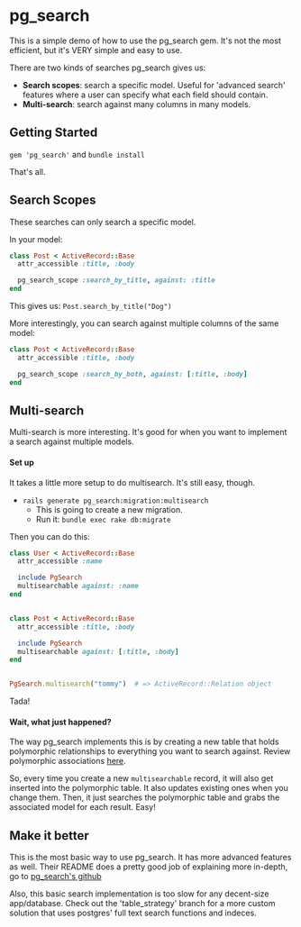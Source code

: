 # pg_search

This is a simple demo of how to use the pg_search gem. It's not the most
efficient, but it's VERY simple and easy to use.

There are two kinds of searches pg_search gives us:
* **Search scopes**: search a specific model. Useful for 'advanced search'
   features where a user can specify what each field should contain.
* **Multi-search**: search against many columns in many models.

## Getting Started

`gem 'pg_search'` and `bundle install`

That's all.

## Search Scopes

These searches can only search a specific model.

In your model:
````ruby
class Post < ActiveRecord::Base
  attr_accessible :title, :body

  pg_search_scope :search_by_title, against: :title
end
````

This gives us: `Post.search_by_title("Dog")`


More interestingly, you can search against multiple columns of the same model:
````ruby
class Post < ActiveRecord::Base
  attr_accessible :title, :body

  pg_search_scope :search_by_both, against: [:title, :body]
end
````

## Multi-search

Multi-search is more interesting. It's good for when you want to implement a
search against multiple models.

#### Set up
It takes a little more setup to do multisearch. It's still easy, though.

* `rails generate pg_search:migration:multisearch`
    * This is going to create a new migration.
    * Run it: `bundle exec rake db:migrate`


Then you can do this:

````ruby
class User < ActiveRecord::Base
  attr_accessible :name

  include PgSearch
  multisearchable against: :name
end


class Post < ActiveRecord::Base
  attr_accessible :title, :body

  include PgSearch
  multisearchable against: [:title, :body]
end


PgSearch.multisearch("tommy")  # => ActiveRecord::Relation object
````
Tada!

#### Wait, what just happened?
The way pg_search implements this is by creating a new
table that holds polymorphic relationships to everything
you want to search against.
Review polymorphic associations [here](http://guides.rubyonrails.org/v3.2.14/association_basics.html#polymorphic-associations).

So, every time you create a new `multisearchable` record,
it will also get inserted into the polymorphic table. It
also updates existing ones when you change them. Then, it
just searches the polymorphic table and grabs the associated
model for each result. Easy!

## Make it better

This is the most basic way to use pg_search. It has more
advanced features as well. Their README does a pretty
good job of explaining more in-depth, go to [pg_search's github](https://github.com/Casecommons/pg_search)

Also, this basic search implementation is too slow for any
decent-size app/database. Check out the 'table_strategy'
branch for a more custom solution that uses postgres' full
text search functions and indeces.
